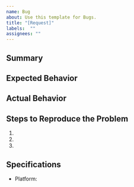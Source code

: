 ```yaml
---
name: Bug
about: Use this template for Bugs.
title: "[Request]"
labels:  ""
assignees: ""
---
```

## Summary

## Expected Behavior

## Actual Behavior

## Steps to Reproduce the Problem
  1.
  2.
  3.

## Specifications
  - Platform: